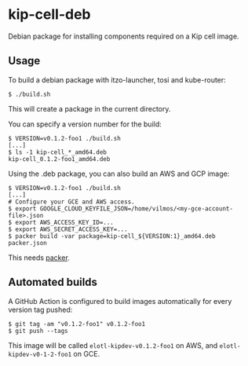 # kip-cell-deb

Debian package for installing components required on a Kip cell image.

## Usage

To build a debian package with itzo-launcher, tosi and kube-router:

    $ ./build.sh

This will create a package in the current directory.

You can specify a version number for the build:

    $ VERSION=v0.1.2-foo1 ./build.sh
    [...]
    $ ls -1 kip-cell_*_amd64.deb
    kip-cell_0.1.2-foo1_amd64.deb

Using the .deb package, you can also build an AWS and GCP image:

    $ VERSION=v0.1.2-foo1 ./build.sh
    [...]
    # Configure your GCE and AWS access.
    $ export GOOGLE_CLOUD_KEYFILE_JSON=/home/vilmos/<my-gce-account-file>.json
    $ export AWS_ACCESS_KEY_ID=...
    $ export AWS_SECRET_ACCESS_KEY=...
    $ packer build -var package=kip-cell_${VERSION:1}_amd64.deb packer.json

This needs [packer](https://www.packer.io/).

## Automated builds

A GitHub Action is configured to build images automatically for every version tag pushed:

    $ git tag -am "v0.1.2-foo1" v0.1.2-foo1
    $ git push --tags

This image will be called `elotl-kipdev-v0.1.2-foo1` on AWS, and `elotl-kipdev-v0-1-2-foo1` on GCE.
